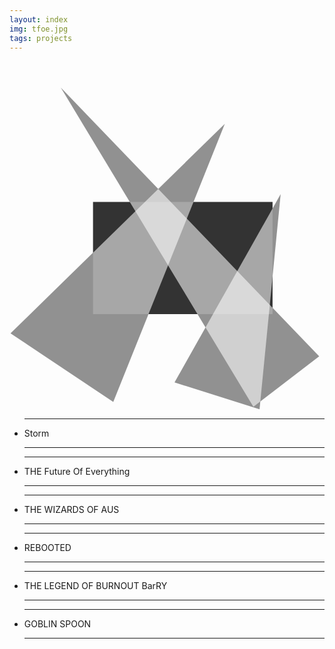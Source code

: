```yaml
---
layout: index
img: tfoe.jpg
tags: projects
---
```


<div id="slider">
  <svg xmlns="http://www.w3.org/2000/svg" viewBox="0 0 1262.05 1397.1">
    <defs>
      <clipPath id="clippath">
        <path d="M656.75 474.86h605.31v922.24H656.75z" class="cls-1" />
      </clipPath>
      <clipPath id="clippath-1">
        <path d="M68.01 0h1176.64v1388.35H68.01z" class="cls-1" />
      </clipPath>
      <clipPath id="clippath-2">
        <path d="M0 108.77h1074.2v1260.37H0z" class="cls-1" />
      </clipPath>
      <style>
        .cls-1 {
          fill: none
        }
        .cls-4 {
          fill: #919191
        }
        .cls-7 {
          mix-blend-mode: screen
        }
      </style>
    </defs>
    <g style="isolation:isolate">
      <path id="bg" fill="#333" d="M334.63 564.74h719.3v449.7h-719.3z" />
      <g id="right" class="cls-7" clip-path="url(#clippath)">
        <path d="m1086.38 533.26-425.19 754.6 340.66 107.42 84.53-862.02z" class="cls-4" />
      </g>
      <g id="middle" class="cls-7" clip-path="url(#clippath-1)">
        <path d="m205.5 106.65 771.69 1278.57 263.59-202.26L205.5 106.65z" class="cls-4" />
      </g>
      <g id="left" class="cls-7" clip-path="url(#clippath-2)">
        <path d="M862.66 251.74 4.02 1091.11l411.73 275.11L862.66 251.74z" class="cls-4" />
      </g>
    </g>
  </svg>
  <ul>
    <!--Manual Loop Slides Entry-->
    <li>
      <label>
        <hr>
        <div>
          <span>
            Storm
          </span>
        </div>
        <hr>
      </label>
    </li>
    <li>
      <label>
        <hr>
        <div>
          <span>
            THE Future Of Everything
          </span>
        </div>
        <hr>
      </label>
    </li>
    <li>
      <label>
        <hr>
        <div>
          <span>
            THE WIZARDS OF AUS
          </span>
        </div>
        <hr>
      </label>
    </li>
    <li>
      <label>
        <hr>
        <div>
          <span>
            REBOOTED
          </span>
        </div>
        <hr>
      </label>
    </li>
    <li>
      <label>
        <hr>
        <div>
          <span>
            THE LEGEND OF BURNOUT BarRY
          </span>
        </div>
        <hr>
      </label>
    </li>
    <li>
      <label>
        <hr>
        <div>
          <span>
            GOBLIN SPOON
          </span>
        </div>
        <hr>
      </label>
    </li>
  </ul>
</div>
<div id="gradient"></div>